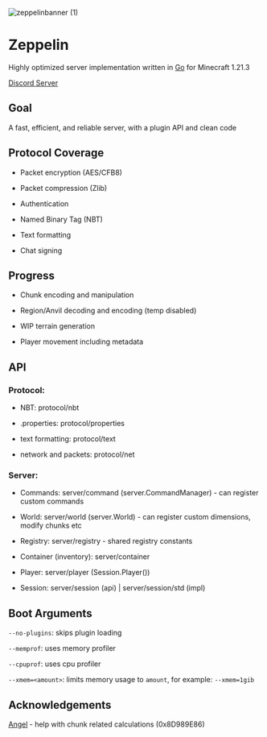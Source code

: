![zeppelinbanner (1)](https://github.com/user-attachments/assets/21605ec4-1253-460e-84c3-d984df14f212)
# Zeppelin

Highly optimized server implementation written in [Go](https://go.dev) for Minecraft 1.21.3

[Discord Server](https://discord.gg/T8qEtDWPak)

## Goal
A fast, efficient, and reliable server, with a plugin API and clean code

## Protocol Coverage
- Packet encryption (AES/CFB8)

- Packet compression (Zlib)

- Authentication

- Named Binary Tag (NBT)

- Text formatting

- Chat signing

## Progress 
- Chunk encoding and manipulation

- Region/Anvil decoding and encoding (temp disabled)

- WIP terrain generation

- Player movement including metadata

## API
### Protocol:
- NBT: protocol/nbt

- .properties: protocol/properties

- text formatting: protocol/text

- network and packets: protocol/net
### Server:
- Commands: server/command (server.CommandManager) - can register custom commands

- World: server/world (server.World) - can register custom dimensions, modify chunks etc

- Registry: server/registry - shared registry constants

- Container (inventory): server/container

- Player: server/player (Session.Player())

- Session: server/session (api) | server/session/std (impl)

## Boot Arguments
`--no-plugins`: skips plugin loading

`--memprof`: uses memory profiler

`--cpuprof`: uses cpu profiler

`--xmem=<amount>`: limits memory usage to `amount`, for example: `--xmem=1gib`

## Acknowledgements
[Angel](https://github.com/aimjel) - help with chunk related calculations (0x8D989E86)
